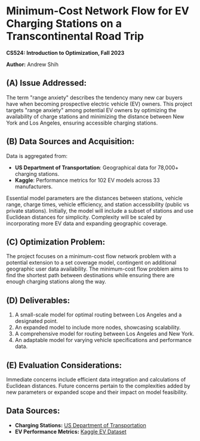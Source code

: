 # Minimum-Cost Network Flow for EV Charging Stations on a Transcontinental Road Trip

**CS524: Introduction to Optimization, Fall 2023**

**Author:** Andrew Shih

## (A) Issue Addressed:

The term "range anxiety" describes the tendency many new car buyers have when becoming prospective electric vehicle (EV) owners. This project targets "range anxiety" among potential EV owners by optimizing the availability of charge stations and minimizing the distance between New York and Los Angeles, ensuring accessible charging stations.

## (B) Data Sources and Acquisition:

Data is aggregated from:

- **US Department of Transportation**: Geographical data for 78,000+ charging stations.
- **Kaggle**: Performance metrics for 102 EV models across 33 manufacturers.

Essential model parameters are the distances between stations, vehicle range, charge times, vehicle efficiency, and station accessibility (public vs private stations). Initially, the model will include a subset of stations and use Euclidean distances for simplicity. Complexity will be scaled by incorporating more EV data and expanding geographic coverage.

## (C) Optimization Problem:

The project focuses on a minimum-cost flow network problem with a potential extension to a set coverage model, contingent on additional geographic user data availability. The minimum-cost flow problem aims to find the shortest path between destinations while ensuring there are enough charging stations along the way.

## (D) Deliverables:

1. A small-scale model for optimal routing between Los Angeles and a designated point.
2. An expanded model to include more nodes, showcasing scalability.
3. A comprehensive model for routing between Los Angeles and New York.
4. An adaptable model for varying vehicle specifications and performance data.

## (E) Evaluation Considerations:

Immediate concerns include efficient data integration and calculations of Euclidean distances. Future concerns pertain to the complexities added by new parameters or expanded scope and their impact on model feasibility.

## Data Sources:

- **Charging Stations:** [US Department of Transportation](https://data-usdot.opendata.arcgis.com/datasets/usdot::alternative-fueling-stations/about)
- **EV Performance Metrics:** [Kaggle EV Dataset](https://www.kaggle.com/datasets/geoffnel/evs-one-electric-vehicle-dataset)
